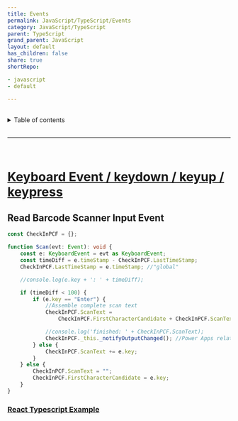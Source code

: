 ```yaml
---
title: Events
permalink: JavaScript/TypeScript/Events
category: JavaScript/TypeScript
parent: TypeScript
grand_parent: JavaScript
layout: default
has_children: false
share: true
shortRepo:

- javascript
- default

---
```


<br/>

<details markdown="block">                
<summary>                
Table of contents                
</summary>                
{: .text-delta }                
1. TOC                
{:toc}                
</details>

<br/>

---

<br/>

# [Keyboard Event / keydown / keyup / keypress](https://developer.mozilla.org/en-US/docs/Web/API/KeyboardEvent#events)

## Read Barcode Scanner Input Event

```typescript
const CheckInPCF = {};

function Scan(evt: Event): void {
    const e: KeyboardEvent = evt as KeyboardEvent;
    const timeDiff = e.timeStamp - CheckInPCF.LastTimeStamp;
    CheckInPCF.LastTimeStamp = e.timeStamp; //"global"

    //console.log(e.key + ': ' + timeDiff);

    if (timeDiff < 100) {
        if (e.key == "Enter") {
            //Assemble complete scan text
            CheckInPCF.ScanText =
                CheckInPCF.FirstCharacterCandidate + CheckInPCF.ScanText; //.replace('\u000D','');

            //console.log('finished: ' + CheckInPCF.ScanText);
            CheckInPCF._this._notifyOutputChanged(); //Power Apps related
        } else {
            CheckInPCF.ScanText += e.key;
        }
    } else {
        CheckInPCF.ScanText = "";
        CheckInPCF.FirstCharacterCandidate = e.key;
    }
}
```

### [React Typescript Example](https://gist.github.com/14paxton/09adce350289bdcc1df92ed425c1d548)